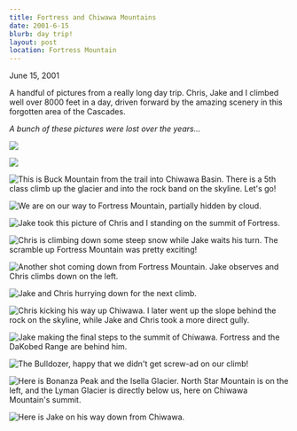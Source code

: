 ```yaml
---
title: Fortress and Chiwawa Mountains
date: 2001-6-15
blurb: day trip!
layout: post
location: Fortress Mountain
---
```


June 15, 2001

A handful of pictures from a really long day trip.  Chris, Jake and I climbed
well over 8000 feet in a day, driven forward by the amazing scenery in this
forgotten area of the Cascades.

_A bunch of these pictures were lost over the years..._

![](images/articles/trips/2001/dakobed.jpg)

![](images/articles/trips/2001/sumtowers.jpg)


![This is Buck Mountain from the trail into Chiwawa Basin. There is a 5th class climb
up the glacier and into the rock band on the skyline. Let's go!](images/articles/trips/2001/buckmtn.jpg)

![We are on our way to Fortress Mountain, partially hidden by cloud.](images/articles/trips/2001/begtravs.jpg)

![Jake took this picture of Chris and I standing on the summit of Fortress.](images/articles/trips/2001/meandchris.jpg)

![Chris is climbing down some steep snow while Jake waits his turn. The scramble up
Fortress Mountain was pretty exciting!](images/articles/trips/2001/downfste.jpg)

![Another shot coming down from Fortress Mountain. Jake observes and Chris climbs down
on the left.](images/articles/trips/2001/byesum.jpg)

![Jake and Chris hurrying down for the next climb.](images/articles/trips/2001/leavefort.jpg)

![Chris kicking his way up Chiwawa. I later went up the slope behind the rock on the skyline,
while Jake and Chris took a more direct gully.](images/articles/trips/2001/chiwawas.jpg)

![Jake making the final steps to the summit of Chiwawa. Fortress and the DaKobed Range
are behind him.](images/articles/trips/2001/finalslope.jpg)

![The Bulldozer, happy that we didn't get screw-ad on our climb!](images/articles/trips/2001/chrissumc.jpg)

![Here is Bonanza Peak and the Isella Glacier. North Star Mountain is on the left, and
the Lyman Glacier is directly below us, here on Chiwawa Mountain's summit.](images/articles/trips/2001/bonanza.jpg)

![Here is Jake on his way down from Chiwawa.](images/articles/trips/2001/jakedwnc.jpg)







